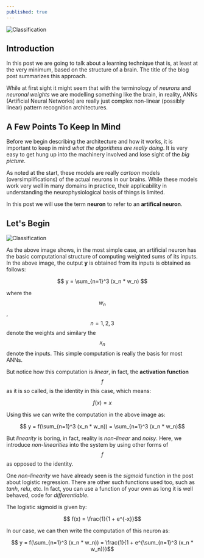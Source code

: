```yaml
---
published: true
---
```

![Classification]({{site.baseurl}}/images/Bio_Ann.png)

## Introduction
In this post we are going to talk about a learning technique that is, at least at the very minimum, based on the structure of a brain. The title of the blog post summarizes this approach. 

While at first sight it might seem that with the terminology of *neurons* and *neuronal weights* we are modelling something like the brain, in reality, ANNs (Artificial Neural Networks) are really just complex non-linear (possibly linear) pattern recognition architectures. 

## A Few Points To Keep In Mind
Before we begin describing the architecture and how it works, it is important to keep in mind *what the algorithms are really doing*. It is very easy to get hung up into the machinery involved and lose sight of the *big picture*. 

As noted at the start, these models are really *cartoon* models (oversimplifications) of the actual neurons in our brains. While these models work very well in many domains in practice, their applicability in understanding the neurophysiological basis of things is limited.

In this post we will use the term **neuron** to refer to an **artifical neuron**.


## Let's Begin
![Classification]({{site.baseurl}}/images/1_tMuOsWWRX3fR84xoSeJcAw.png)

As the above image shows, in the most simple case, an artificial neuron has the basic computational structure of computing weighted sums of its inputs. In the above image, the output **y** is obtained from its inputs is obtained as follows:

$$ y = \sum_{n=1}^3 (x_n * w_n) $$

where the $$ w_n $$ , $$n = 1, 2, 3$$ denote the weights and similary the $$x_n$$ denote the inputs. This simple computation is really the basis for most ANNs.

But notice how this computation is *linear*, in fact, the **activation function** $$f$$ as it is so called, is the identity in this case, which means:

$$ f(x) = x$$

Using this we can write the computation in the above image as:

$$ y = f(\sum_{n=1}^3 (x_n * w_n)) = \sum_{n=1}^3 (x_n * w_n)$$

But *linearity* is boring, in fact, reality is *non-linear* and *noisy*. Here, we introduce *non-linearities* into the system by using other forms of $$f$$ as opposed to the identity.

One *non-linearity* we have already seen is the *sigmoid* function in the post about logistic regression. There are other such functions used too, such as *tanh*, *relu*, etc. In fact, you can use a function of your own as long it is well behaved, code for *differentiable*.

The logistic sigmoid is given by:

$$ f(x) = \frac{1}{1 + e^{-x}}$$ 

In our case, we can then write the computation of this neuron as:

$$ y = f(\sum_{n=1}^3 (x_n * w_n)) = \frac{1}{1 + e^{\sum_{n=1}^3 (x_n * w_n)}}$$



